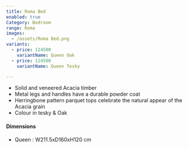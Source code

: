 ```yaml
---
title: Roma Bed
enabled: true
Category: Bedroom
range: Roma
images:
  - /assets/Roma Bed.png
variants:
  - price: 124500
    variantName: Queen Oak
  - price: 124500
    variantName: Queen Tesky

---
```

* Solid and veneered Acacia timber
* Metal legs and handles have a durable powder coat
* Herringbone pattern parquet tops celebrate the natural appear of the Acacia grain
* Colour in tesky & Oak

#### Dimensions
* Queen : W211.5xD160xH120 cm
